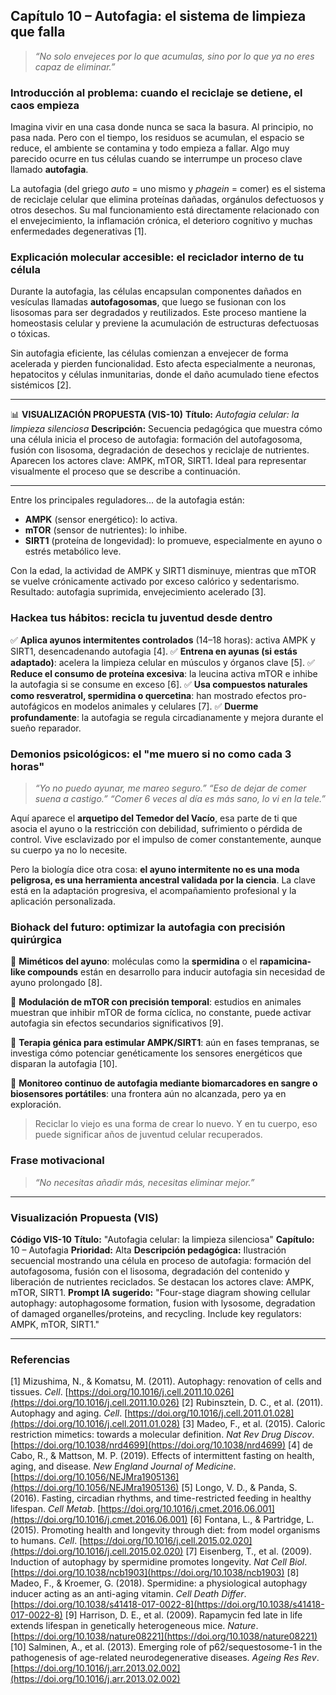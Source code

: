 ## Capítulo 10 – Autofagia: el sistema de limpieza que falla

> *“No solo envejeces por lo que acumulas, sino por lo que ya no eres capaz de eliminar.”*

### Introducción al problema: cuando el reciclaje se detiene, el caos empieza

Imagina vivir en una casa donde nunca se saca la basura. Al principio, no pasa nada. Pero con el tiempo, los residuos se acumulan, el espacio se reduce, el ambiente se contamina y todo empieza a fallar. Algo muy parecido ocurre en tus células cuando se interrumpe un proceso clave llamado **autofagia**.

La autofagia (del griego *auto* = uno mismo y *phagein* = comer) es el sistema de reciclaje celular que elimina proteínas dañadas, orgánulos defectuosos y otros desechos. Su mal funcionamiento está directamente relacionado con el envejecimiento, la inflamación crónica, el deterioro cognitivo y muchas enfermedades degenerativas \[1].

### Explicación molecular accesible: el reciclador interno de tu célula

Durante la autofagia, las células encapsulan componentes dañados en vesículas llamadas **autofagosomas**, que luego se fusionan con los lisosomas para ser degradados y reutilizados. Este proceso mantiene la homeostasis celular y previene la acumulación de estructuras defectuosas o tóxicas.

Sin autofagia eficiente, las células comienzan a envejecer de forma acelerada y pierden funcionalidad. Esto afecta especialmente a neuronas, hepatocitos y células inmunitarias, donde el daño acumulado tiene efectos sistémicos \[2].

---

📊 **VISUALIZACIÓN PROPUESTA (VIS-10)**
**Título:** *Autofagia celular: la limpieza silenciosa*
**Descripción:** Secuencia pedagógica que muestra cómo una célula inicia el proceso de autofagia: formación del autofagosoma, fusión con lisosoma, degradación de desechos y reciclaje de nutrientes. Aparecen los actores clave: AMPK, mTOR, SIRT1. Ideal para representar visualmente el proceso que se describe a continuación.

---

Entre los principales reguladores... de la autofagia están:

* **AMPK** (sensor energético): lo activa.
* **mTOR** (sensor de nutrientes): lo inhibe.
* **SIRT1** (proteína de longevidad): lo promueve, especialmente en ayuno o estrés metabólico leve.

Con la edad, la actividad de AMPK y SIRT1 disminuye, mientras que mTOR se vuelve crónicamente activado por exceso calórico y sedentarismo. Resultado: autofagia suprimida, envejecimiento acelerado \[3].

### Hackea tus hábitos: recicla tu juventud desde dentro

✅ **Aplica ayunos intermitentes controlados** (14–18 horas): activa AMPK y SIRT1, desencadenando autofagia \[4].
✅ **Entrena en ayunas (si estás adaptado)**: acelera la limpieza celular en músculos y órganos clave \[5].
✅ **Reduce el consumo de proteína excesiva**: la leucina activa mTOR e inhibe la autofagia si se consume en exceso \[6].
✅ **Usa compuestos naturales como resveratrol, spermidina o quercetina**: han mostrado efectos pro-autofágicos en modelos animales y celulares \[7].
✅ **Duerme profundamente**: la autofagia se regula circadianamente y mejora durante el sueño reparador.

### Demonios psicológicos: el "me muero si no como cada 3 horas"

> *“Yo no puedo ayunar, me mareo seguro.”*
> *“Eso de dejar de comer suena a castigo.”*
> *“Comer 6 veces al día es más sano, lo vi en la tele.”*

Aquí aparece el **arquetipo del Temedor del Vacío**, esa parte de ti que asocia el ayuno o la restricción con debilidad, sufrimiento o pérdida de control. Vive esclavizado por el impulso de comer constantemente, aunque su cuerpo ya no lo necesite.

Pero la biología dice otra cosa: **el ayuno intermitente no es una moda peligrosa, es una herramienta ancestral validada por la ciencia**. La clave está en la adaptación progresiva, el acompañamiento profesional y la aplicación personalizada.

### Biohack del futuro: optimizar la autofagia con precisión quirúrgica

🧪 **Miméticos del ayuno**: moléculas como la **spermidina** o el **rapamicina-like compounds** están en desarrollo para inducir autofagia sin necesidad de ayuno prolongado \[8].

🔬 **Modulación de mTOR con precisión temporal**: estudios en animales muestran que inhibir mTOR de forma cíclica, no constante, puede activar autofagia sin efectos secundarios significativos \[9].

🧬 **Terapia génica para estimular AMPK/SIRT1**: aún en fases tempranas, se investiga cómo potenciar genéticamente los sensores energéticos que disparan la autofagia \[10].

📲 **Monitoreo continuo de autofagia mediante biomarcadores en sangre o biosensores portátiles**: una frontera aún no alcanzada, pero ya en exploración.

> Reciclar lo viejo es una forma de crear lo nuevo. Y en tu cuerpo, eso puede significar años de juventud celular recuperados.

### Frase motivacional

> *“No necesitas añadir más, necesitas eliminar mejor.”*

---

### Visualización Propuesta (VIS)

**Código VIS-10**
**Título:** "Autofagia celular: la limpieza silenciosa"
**Capítulo:** 10 – Autofagia
**Prioridad:** Alta
**Descripción pedagógica:** Ilustración secuencial mostrando una célula en proceso de autofagia: formación del autofagosoma, fusión con el lisosoma, degradación del contenido y liberación de nutrientes reciclados. Se destacan los actores clave: AMPK, mTOR, SIRT1.
**Prompt IA sugerido:** "Four-stage diagram showing cellular autophagy: autophagosome formation, fusion with lysosome, degradation of damaged organelles/proteins, and recycling. Include key regulators: AMPK, mTOR, SIRT1."

---

### Referencias

\[1] Mizushima, N., & Komatsu, M. (2011). Autophagy: renovation of cells and tissues. *Cell*. [https://doi.org/10.1016/j.cell.2011.10.026](https://doi.org/10.1016/j.cell.2011.10.026)
\[2] Rubinsztein, D. C., et al. (2011). Autophagy and aging. *Cell*. [https://doi.org/10.1016/j.cell.2011.01.028](https://doi.org/10.1016/j.cell.2011.01.028)
\[3] Madeo, F., et al. (2015). Caloric restriction mimetics: towards a molecular definition. *Nat Rev Drug Discov*. [https://doi.org/10.1038/nrd4699](https://doi.org/10.1038/nrd4699)
\[4] de Cabo, R., & Mattson, M. P. (2019). Effects of intermittent fasting on health, aging, and disease. *New England Journal of Medicine*. [https://doi.org/10.1056/NEJMra1905136](https://doi.org/10.1056/NEJMra1905136)
\[5] Longo, V. D., & Panda, S. (2016). Fasting, circadian rhythms, and time-restricted feeding in healthy lifespan. *Cell Metab*. [https://doi.org/10.1016/j.cmet.2016.06.001](https://doi.org/10.1016/j.cmet.2016.06.001)
\[6] Fontana, L., & Partridge, L. (2015). Promoting health and longevity through diet: from model organisms to humans. *Cell*. [https://doi.org/10.1016/j.cell.2015.02.020](https://doi.org/10.1016/j.cell.2015.02.020)
\[7] Eisenberg, T., et al. (2009). Induction of autophagy by spermidine promotes longevity. *Nat Cell Biol*. [https://doi.org/10.1038/ncb1903](https://doi.org/10.1038/ncb1903)
\[8] Madeo, F., & Kroemer, G. (2018). Spermidine: a physiological autophagy inducer acting as an anti-aging vitamin. *Cell Death Differ*. [https://doi.org/10.1038/s41418-017-0022-8](https://doi.org/10.1038/s41418-017-0022-8)
\[9] Harrison, D. E., et al. (2009). Rapamycin fed late in life extends lifespan in genetically heterogeneous mice. *Nature*. [https://doi.org/10.1038/nature08221](https://doi.org/10.1038/nature08221)
\[10] Salminen, A., et al. (2013). Emerging role of p62/sequestosome-1 in the pathogenesis of age-related neurodegenerative diseases. *Ageing Res Rev*. [https://doi.org/10.1016/j.arr.2013.02.002](https://doi.org/10.1016/j.arr.2013.02.002)

